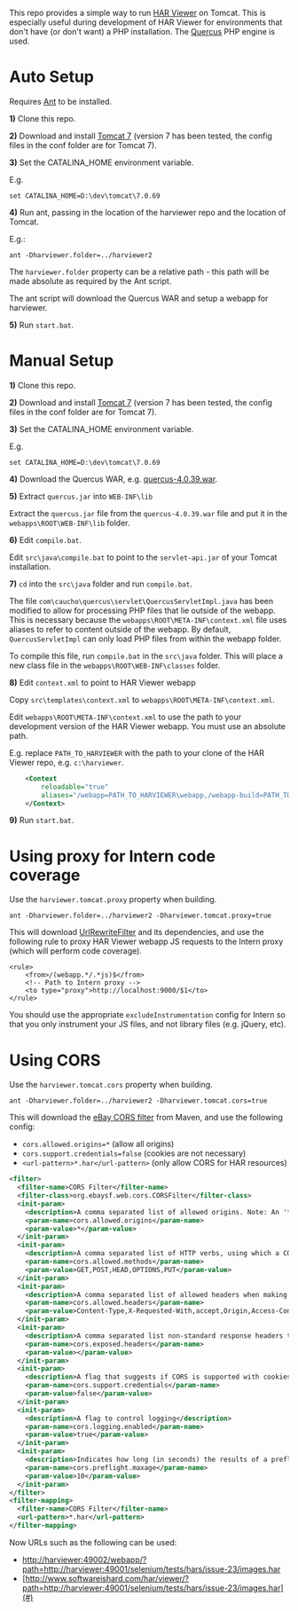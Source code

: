 This repo provides a simple way to run [HAR Viewer](https://github.com/janodvarko/harviewer)
on Tomcat.  This is especially useful during development of HAR Viewer for
environments that don't have (or don't want) a PHP installation.  The
[Quercus](http://quercus.caucho.com/) PHP engine is used.





# Auto Setup

Requires [Ant](http://ant.apache.org/) to be installed.

**1)** Clone this repo.

**2)** Download and install [Tomcat 7](http://tomcat.apache.org/download-70.cgi) (version 7 has been tested, the config files in the conf folder are for Tomcat 7).

**3)** Set the CATALINA_HOME environment variable.

E.g.

    set CATALINA_HOME=D:\dev\tomcat\7.0.69

**4)** Run ant, passing in the location of the harviewer repo and the location of Tomcat.

E.g.:

    ant -Dharviewer.folder=../harviewer2

The `harviewer.folder` property can be a relative path - this path will be made absolute as required by the Ant script.

The ant script will download the Quercus WAR and setup a webapp for harviewer.

**5)** Run `start.bat`.





# Manual Setup

**1)** Clone this repo.

**2)** Download and install [Tomcat 7](http://tomcat.apache.org/download-70.cgi) (version 7 has been tested, the config files in the conf folder are for Tomcat 7).

**3)** Set the CATALINA_HOME environment variable.

E.g.

    set CATALINA_HOME=D:\dev\tomcat\7.0.69

**4)** Download the Quercus WAR, e.g. [quercus-4.0.39.war](http://caucho.com/download/quercus-4.0.39.war).

**5)** Extract `quercus.jar` into `WEB-INF\lib`

Extract the `quercus.jar` file from the `quercus-4.0.39.war` file and put it in the `webapps\ROOT\WEB-INF\lib` folder.

**6)** Edit `compile.bat`.

Edit `src\java\compile.bat` to point to the `servlet-api.jar` of your Tomcat installation.

**7)** `cd` into the `src\java` folder and run `compile.bat`.

The file `com\caucho\quercus\servlet\QuercusServletImpl.java` has been modified to allow for processing PHP files that lie outside of the webapp. This is necessary because the `webapps\ROOT\META-INF\context.xml` file uses aliases to refer to content outside of the webapp. By default, `QuercusServletImpl` can only load PHP files from within the webapp folder.

To compile this file, run `compile.bat` in the `src\java` folder.  This will place a new class file in the `webapps\ROOT\WEB-INF\classes` folder.

**8)** Edit `context.xml` to point to HAR Viewer webapp

Copy `src\templates\context.xml` to `webapps\ROOT\META-INF\context.xml`.

Edit `webapps\ROOT\META-INF\context.xml` to use the path to your development version of the HAR Viewer webapp.  You must use an absolute path.

E.g. replace `PATH_TO_HARVIEWER` with the path to your clone of the HAR Viewer repo, e.g. `c:\harviewer`.

````xml
    <Context
        reloadable="true"
        aliases="/webapp=PATH_TO_HARVIEWER\webapp,/webapp-build=PATH_TO_HARVIEWER\webapp-build,/selenium=PATH_TO_HARVIEWER\selenium,/tests=PATH_TO_HARVIEWER\tests,/node_modules=PATH_TO_HARVIEWER\node_modules">
    </Context>
````

**9)** Run `start.bat`.





# Using proxy for Intern code coverage

Use the `harviewer.tomcat.proxy` property when building.

    ant -Dharviewer.folder=../harviewer2 -Dharviewer.tomcat.proxy=true

This will download [UrlRewriteFilter](cdn.rawgit.com/paultuckey/urlrewritefilter/master/src/doc/manual/4.0/index.html)
and its dependencies, and use the following rule to proxy HAR Viewer webapp JS requests to the Intern proxy (which will perform code coverage).

    <rule>
        <from>/(webapp.*/.*js)$</from>
        <!-- Path to Intern proxy -->
        <to type="proxy">http://localhost:9000/$1</to>
    </rule>

You should use the appropriate `excludeInstrumentation` config for Intern so that you only instrument your JS files, and not library files (e.g. jQuery, etc).





# Using CORS

Use the `harviewer.tomcat.cors` property when building.

    ant -Dharviewer.folder=../harviewer2 -Dharviewer.tomcat.cors=true

This will download the [eBay CORS filter](https://github.com/eBay/cors-filter/) from Maven, and use the following config:

- `cors.allowed.origins=*` (allow all origins)
- `cors.support.credentials=false` (cookies are not necessary)
- `<url-pattern>*.har</url-pattern>` (only allow CORS for HAR resources)

````xml
<filter>
  <filter-name>CORS Filter</filter-name>
  <filter-class>org.ebaysf.web.cors.CORSFilter</filter-class>
  <init-param>
    <description>A comma separated list of allowed origins. Note: An '*' cannot be used for an allowed origin when using credentials.</description>
    <param-name>cors.allowed.origins</param-name>
    <param-value>*</param-value>
  </init-param>
  <init-param>
    <description>A comma separated list of HTTP verbs, using which a CORS request can be made.</description>
    <param-name>cors.allowed.methods</param-name>
    <param-value>GET,POST,HEAD,OPTIONS,PUT</param-value>
  </init-param>
  <init-param>
    <description>A comma separated list of allowed headers when making a non simple CORS request.</description>
    <param-name>cors.allowed.headers</param-name>
    <param-value>Content-Type,X-Requested-With,accept,Origin,Access-Control-Request-Method,Access-Control-Request-Headers</param-value>
  </init-param>
  <init-param>
    <description>A comma separated list non-standard response headers that will be exposed to XHR2 object.</description>
    <param-name>cors.exposed.headers</param-name>
    <param-value></param-value>
  </init-param>
  <init-param>
    <description>A flag that suggests if CORS is supported with cookies</description>
    <param-name>cors.support.credentials</param-name>
    <param-value>false</param-value>
  </init-param>
  <init-param>
    <description>A flag to control logging</description>
    <param-name>cors.logging.enabled</param-name>
    <param-value>true</param-value>
  </init-param>
  <init-param>
    <description>Indicates how long (in seconds) the results of a preflight request can be cached in a preflight result cache.</description>
    <param-name>cors.preflight.maxage</param-name>
    <param-value>10</param-value>
  </init-param>
</filter>
<filter-mapping>
  <filter-name>CORS Filter</filter-name>
  <url-pattern>*.har</url-pattern>
</filter-mapping>
````

Now URLs such as the following can be used:

- [http://harviewer:49002/webapp/?path=http://harviewer:49001/selenium/tests/hars/issue-23/images.har](#)
- [http://www.softwareishard.com/har/viewer/?path=http://harviewer:49001/selenium/tests/hars/issue-23/images.har](#)
